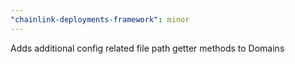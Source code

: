 ```yaml
---
"chainlink-deployments-framework": minor
---
```


Adds additional config related file path getter methods to Domains
